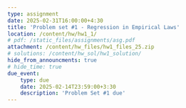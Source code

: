 ```yaml
---
type: assignment
date: 2025-02-31T16:00:00+4:30
title: 'Problem set #1 - Regression in Empirical Laws'
location: /content/hw/hw1_1/
# pdf: /static_files/assignments/asg.pdf
attachment: /content/hw_files/hw1_files_25.zip
# solutions: /content/hw_sol/hw1_solution/
hide_from_announcments: true 
# hide_time: true 
due_event: 
    type: due
    date: 2025-02-14T23:59:00+3:30
    description: 'Problem Set #1 due'
---
```



